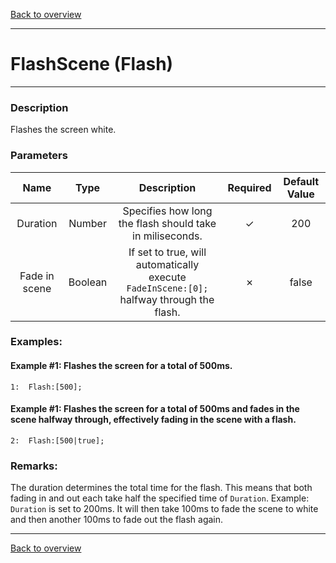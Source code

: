 [Back to overview](index.md)

---
# FlashScene (Flash)
---
### Description
Flashes the screen white.

### Parameters

|Name|Type|Description|Required|Default Value|
|:---:|:---:|:---:|:---:|:---:|
|Duration|Number|Specifies how long the flash should take in miliseconds.|✓|200|
|Fade in scene|Boolean|If set to true, will automatically execute `FadeInScene:[0];` halfway through the flash.|✗|false|

### Examples:
#### Example #1: Flashes the screen for a total of 500ms.
```
1:  Flash:[500];
```

#### Example #1: Flashes the screen for a total of 500ms and fades in the scene halfway through, effectively fading in the scene with a flash.
```
2:  Flash:[500|true];
```

### Remarks:
The duration determines the total time for the flash. This means that both fading in and out each take half the specified time of `Duration`.
Example: `Duration` is set to 200ms. It will then take 100ms to fade the scene to white and then another 100ms to fade out the flash again.

---
[Back to overview](index.md)